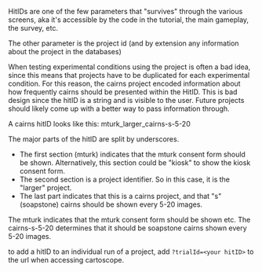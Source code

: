 HitIDs are one of the few parameters that "survives" through the various screens, aka it's accessible by the code in the tutorial, the main gameplay, the survey, etc.

The other parameter is the project id (and by extension any information about the project in the databases)

When testing experimental conditions using the project is often a bad idea, since this means that projects have to be duplicated for each experimental condition. For this reason, the cairns project encoded information about how frequently cairns should be presented within the HitID. This is bad design since the hitID is a string and is visible to the user. Future projects should likely come up with a better way to pass information through.

A cairns hitID looks like this: mturk_larger_cairns-s-5-20

The major parts of the hitID are split by underscores.

 - The first section (mturk) indicates that the mturk consent form should be shown. Alternatively, this section could be "kiosk" to show the kiosk consent form.
 - The second section is a project identifier. So in this case, it is the "larger" project.
 - The last part indicates that this is a cairns project, and that "s" (soapstone) cairns should be shown every 5-20 images.

The mturk indicates that the mturk consent form should be shown etc. The cairns-s-5-20 determines that it should be soapstone cairns shown every 5-20 images.

to add a hitID to an individual run of a project, add `?trialId=<your hitID>` to the url when accessing cartoscope.

